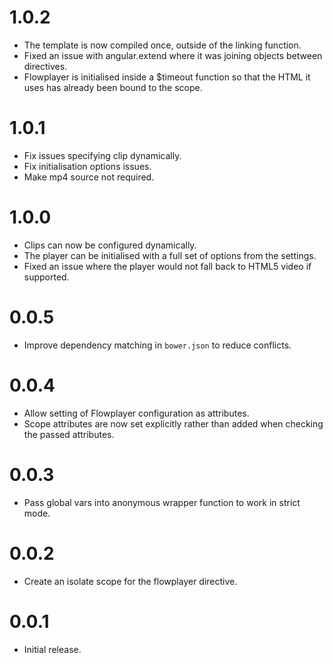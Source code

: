 # 1.0.2

* The template is now compiled once, outside of the linking function.
* Fixed an issue with angular.extend where it was joining objects between
  directives.
* Flowplayer is initialised inside a $timeout function so that the HTML it uses
  has already been bound to the scope.

# 1.0.1

* Fix issues specifying clip dynamically.
* Fix initialisation options issues.
* Make mp4 source not required.

# 1.0.0

* Clips can now be configured dynamically.
* The player can be initialised with a full set of options from the settings.
* Fixed an issue where the player would not fall back to HTML5 video if supported.

# 0.0.5

* Improve dependency matching in `bower.json` to reduce conflicts.

# 0.0.4
* Allow setting of Flowplayer configuration as attributes.
* Scope attributes are now set explicitly rather than added when checking the
  passed attributes.

# 0.0.3
* Pass global vars into anonymous wrapper function to work in strict mode.

# 0.0.2
* Create an isolate scope for the flowplayer directive.

# 0.0.1
* Initial release.
